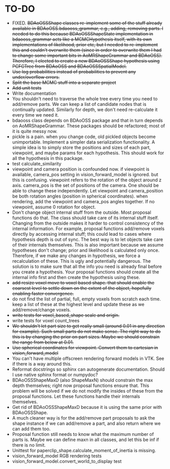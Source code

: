 # TO-DO
- FIXED. ~~BDAoOSSShape classes re-implement some of the stuff already available in BDAoOSS.bdaooss_grammar, e.g., adding, 
removing parts. I needed to do this because BDAoOSSShapeState implementation in bdaooss_grammar acts like a 
MCMCHypothesis itself, with its own implementations of likelihood, prior etc, but I needed to re-implement this and
couldn't overwrite them (since in order to overwrite them I had to change some important bits in AoMRShapeGrammar and 
BDAoOSS). Therefore, I elected to create a new BDAoOSSShape hypothesis using PCFGTree from BDAoOSS and 
BDAoOSSSpatialModel.~~
- ~~Use log probabilities instead of probabilities to prevent any under/overflow errors.~~
- ~~Split the base MCMC stuff into a separate project~~
- ~~Add unit tests~~
- Write documentation
- You shouldn't need to traverse the whole tree every time you need to add/remove parts. We can keep a list of 
candidate nodes that is continually updated. Similarly for depth, we don't need re-calculate it every time we 
need it.
- bdaooss class depends on BDAoOSS package and that in turn depends on AoMRShapeGrammar. These packages should be 
refactored; most of it is quite messy now.
- pickle is a pain. when you change code, old pickled objects become unimportable. Implement a simpler data 
serialization functionality. A simple idea is to simply store the positions and sizes of each part, viewpoint, and
maybe params for each hypothesis. This should work for all the hypothesis in this package.
- test calculate_similarity
- viewpoint and camera position is confounded now. if viewpoint is available, camera_pos setting in 
vision_forward_model is ignored. but this is confusing. viewpoint refers to the rotation of the object around z axis. 
camera_pos is the set of positions of the camera. One should be able to change these independently. Let viewpoint and 
camera_position be both rotation angles (position in spherical coordinates). when rendering, add the viewpoint and
camera_pos angles together. If no viewpoint, assume 0 rotation for object.
- Don't change object internal stuff from the outside. Most proposal functions do that. The class should take care 
of its internal stuff itself. Changing from the outside makes it harder to control consistency of the internal 
information. For example, proposal functions add/remove voxels directly by accessing internal stuff; this could 
lead to cases where hypothesis depth is out of sync. The best way is to let objects take care of their internals
themselves. This is also important because we assume hypotheses don't change; prior and likelihood is calculated
only once. Therefore, if we make any changes in hypothesis, we force a recalculation of these. This is ugly and
potentially dangerous. The solution is to make sure that all the info you need is already final before you create
a hypothesis. Your proposal functions should create all the internal info first and then create the 
hypothesis using these.
- ~~add resize voxel move to voxel based shape. that should enable the coarsest level to settle down on the extent of the
object, hopefully enabling faster convergence.~~
- do not find the list of partial, full, empty voxels from scratch each time. keep a list of these at the highest level 
and update these as we add/remove/change voxels.
- ~~write tests for voxel_based_shape scale and origin.~~
- write tests for voxel count_trees
- ~~We shouldn't let part size to get really small (around 0.01 in any direction for example). Such small parts do not make
sense. The right way to do this is by changing the prior on part sizes. Maybe we should constrain the range from below at
0.01.~~
- ~~Use spherical coordinates for viewpoint. Convert them to cartesian in vision_forward_model~~
- You can't have multiple offscreen rendering forward models in VTK. See if there is a way around this.
- Reformat docstrings so sphinx can autogenerate documentation. Should I use native sphinx format or numpydoc?
- BDAoOSSShapeMaxD (also ShapeMaxN) should constrain the max depth themselves; right now proposal functions ensure that.
This problem will be solved if we do not modify the insides of these from the proposal functions. Let these functions
handle their internals themselves.
- Get rid of BDAoOSSShapeMaxD because it is using the same prior with BDAoOSSShape.
- A much cleaner way is for the add/remove part proposals to ask the shape instance if we can add/remove a part, and 
also return where we can add them too. 
- Proposal function still needs to know what the maximum number of parts is. Maybe we can define maxn in all classes,
and let this be inf if there is no limit. 
- Unittest for paperclip_shape.calculate_moment_of_inertia is missing.
- vision_forward_model RGB rendering tests
- vision_forward_model.convert_world_to_display test